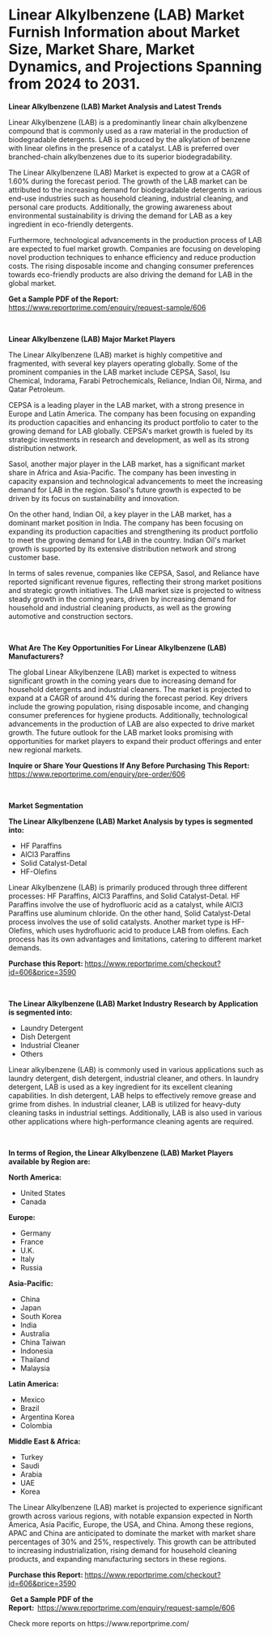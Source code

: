 <p><h1>Linear Alkylbenzene (LAB) Market Furnish Information about Market Size, Market Share, Market Dynamics, and Projections Spanning from 2024 to 2031.</h1></p><p><strong>Linear Alkylbenzene (LAB) Market Analysis and Latest Trends</strong></p>
<p><p>Linear Alkylbenzene (LAB) is a predominantly linear chain alkylbenzene compound that is commonly used as a raw material in the production of biodegradable detergents. LAB is produced by the alkylation of benzene with linear olefins in the presence of a catalyst. LAB is preferred over branched-chain alkylbenzenes due to its superior biodegradability.</p><p>The Linear Alkylbenzene (LAB) Market is expected to grow at a CAGR of 1.60% during the forecast period. The growth of the LAB market can be attributed to the increasing demand for biodegradable detergents in various end-use industries such as household cleaning, industrial cleaning, and personal care products. Additionally, the growing awareness about environmental sustainability is driving the demand for LAB as a key ingredient in eco-friendly detergents.</p><p>Furthermore, technological advancements in the production process of LAB are expected to fuel market growth. Companies are focusing on developing novel production techniques to enhance efficiency and reduce production costs. The rising disposable income and changing consumer preferences towards eco-friendly products are also driving the demand for LAB in the global market.</p></p>
<p><strong>Get a Sample PDF of the Report:&nbsp;</strong> <a href="https://www.reportprime.com/enquiry/request-sample/606">https://www.reportprime.com/enquiry/request-sample/606</a></p>
<p>&nbsp;</p>
<p><strong>Linear Alkylbenzene (LAB) Major Market Players</strong></p>
<p><p>The Linear Alkylbenzene (LAB) market is highly competitive and fragmented, with several key players operating globally. Some of the prominent companies in the LAB market include CEPSA, Sasol, Isu Chemical, Indorama, Farabi Petrochemicals, Reliance, Indian Oil, Nirma, and Qatar Petroleum.</p><p>CEPSA is a leading player in the LAB market, with a strong presence in Europe and Latin America. The company has been focusing on expanding its production capacities and enhancing its product portfolio to cater to the growing demand for LAB globally. CEPSA's market growth is fueled by its strategic investments in research and development, as well as its strong distribution network.</p><p>Sasol, another major player in the LAB market, has a significant market share in Africa and Asia-Pacific. The company has been investing in capacity expansion and technological advancements to meet the increasing demand for LAB in the region. Sasol's future growth is expected to be driven by its focus on sustainability and innovation.</p><p>On the other hand, Indian Oil, a key player in the LAB market, has a dominant market position in India. The company has been focusing on expanding its production capacities and strengthening its product portfolio to meet the growing demand for LAB in the country. Indian Oil's market growth is supported by its extensive distribution network and strong customer base.</p><p>In terms of sales revenue, companies like CEPSA, Sasol, and Reliance have reported significant revenue figures, reflecting their strong market positions and strategic growth initiatives. The LAB market size is projected to witness steady growth in the coming years, driven by increasing demand for household and industrial cleaning products, as well as the growing automotive and construction sectors.</p></p>
<p>&nbsp;</p>
<p><strong>What Are The Key Opportunities For Linear Alkylbenzene (LAB) Manufacturers?</strong></p>
<p><p>The global Linear Alkylbenzene (LAB) market is expected to witness significant growth in the coming years due to increasing demand for household detergents and industrial cleaners. The market is projected to expand at a CAGR of around 4% during the forecast period. Key drivers include the growing population, rising disposable income, and changing consumer preferences for hygiene products. Additionally, technological advancements in the production of LAB are also expected to drive market growth. The future outlook for the LAB market looks promising with opportunities for market players to expand their product offerings and enter new regional markets.</p></p>
<p><strong>Inquire or Share Your Questions If Any Before Purchasing This Report:</strong> <a href="https://www.reportprime.com/enquiry/pre-order/606">https://www.reportprime.com/enquiry/pre-order/606</a></p>
<p>&nbsp;</p>
<p><strong>Market Segmentation</strong></p>
<p><strong>The Linear Alkylbenzene (LAB) Market Analysis by types is segmented into:</strong></p>
<p><ul><li>HF Paraffins</li><li>AlCl3 Paraffins</li><li>Solid Catalyst-Detal</li><li>HF-Olefins</li></ul></p>
<p><p>Linear Alkylbenzene (LAB) is primarily produced through three different processes: HF Paraffins, AlCl3 Paraffins, and Solid Catalyst-Detal. HF Paraffins involve the use of hydrofluoric acid as a catalyst, while AlCl3 Paraffins use aluminum chloride. On the other hand, Solid Catalyst-Detal process involves the use of solid catalysts. Another market type is HF-Olefins, which uses hydrofluoric acid to produce LAB from olefins. Each process has its own advantages and limitations, catering to different market demands.</p></p>
<p><strong>Purchase this Report:&nbsp;</strong><a href="https://www.reportprime.com/checkout?id=606&price=3590">https://www.reportprime.com/checkout?id=606&price=3590</a></p>
<p>&nbsp;</p>
<p><strong>The Linear Alkylbenzene (LAB) Market Industry Research by Application is segmented into:</strong></p>
<p><ul><li>Laundry Detergent</li><li>Dish Detergent</li><li>Industrial Cleaner</li><li>Others</li></ul></p>
<p><p>Linear alkylbenzene (LAB) is commonly used in various applications such as laundry detergent, dish detergent, industrial cleaner, and others. In laundry detergent, LAB is used as a key ingredient for its excellent cleaning capabilities. In dish detergent, LAB helps to effectively remove grease and grime from dishes. In industrial cleaner, LAB is utilized for heavy-duty cleaning tasks in industrial settings. Additionally, LAB is also used in various other applications where high-performance cleaning agents are required.</p></p>
<p>&nbsp;</p>
<p><strong>In terms of Region, the Linear Alkylbenzene (LAB) Market Players available by Region are:</strong></p>
<p>
    <p> <strong> North America: </strong>
        <ul>
            <li>United States</li>
            <li>Canada</li>
        </ul>
        </p> 
    <p> <strong> Europe: </strong>
        <ul>
            <li>Germany</li>
            <li>France</li>
            <li>U.K.</li>
            <li>Italy</li>
            <li>Russia</li>
        </ul>
        </p> 
    <p> <strong> Asia-Pacific: </strong>
        <ul>
            <li>China</li>
            <li>Japan</li>
            <li>South Korea</li>
            <li>India</li>
            <li>Australia</li>
            <li>China Taiwan</li>
            <li>Indonesia</li>
            <li>Thailand</li>
            <li>Malaysia</li>
        </ul>
        </p> 
    <p> <strong> Latin America: </strong>
        <ul>
            <li>Mexico</li>
            <li>Brazil</li>
            <li>Argentina Korea</li>
            <li>Colombia</li>
        </ul>
        </p> 
    <p> <strong> Middle East & Africa: </strong>
        <ul>
            <li>Turkey</li>
            <li>Saudi</li>
            <li>Arabia</li>
            <li>UAE</li>
            <li>Korea</li>
        </ul>
    </p>
    </p>
<p><p>The Linear Alkylbenzene (LAB) market is projected to experience significant growth across various regions, with notable expansion expected in North America, Asia Pacific, Europe, the USA, and China. Among these regions, APAC and China are anticipated to dominate the market with market share percentages of 30% and 25%, respectively. This growth can be attributed to increasing industrialization, rising demand for household cleaning products, and expanding manufacturing sectors in these regions.</p></p>
<p><strong>Purchase this Report: </strong><a href="https://www.reportprime.com/checkout?id=606&price=3590">https://www.reportprime.com/checkout?id=606&price=3590</a></p>
<p>&nbsp;<strong>Get a Sample PDF of the Report:&nbsp;&nbsp;</strong><a href="https://www.reportprime.com/enquiry/request-sample/606">https://www.reportprime.com/enquiry/request-sample/606</a></p>
<p><strong></strong></p>
<p>Check more reports on https://www.reportprime.com/</p>